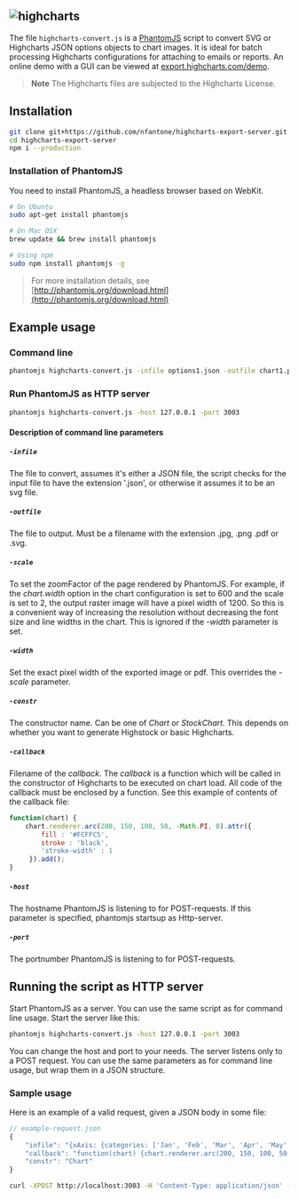 ## ![highcharts](https://www.dropbox.com/s/3se8pnb23b4csay/highcharts.png?raw=1)

The file `highcharts-convert.js` is a [PhantomJS](http://phantomjs.org/) script to convert SVG or Highcharts JSON options objects to chart images. It is ideal for batch processing Highcharts configurations for attaching to emails or reports. An online demo with a GUI can be viewed at [export.highcharts.com/demo](http://export.highcharts.com/demo).

> **Note**  The Highcharts files are subjected to the Highcharts License.

## Installation

```sh
git clone git+https://github.com/nfantone/highcharts-export-server.git
cd highcharts-export-server
npm i --production
```

### Installation of PhantomJS
You need to install PhantomJS, a headless browser based on WebKit.

```sh
# On Ubuntu
sudo apt-get install phantomjs

# On Mac OSX
brew update && brew install phantomjs

# Using npm
sudo npm install phantomjs -g
```

>  For more installation details, see [http://phantomjs.org/download.html](http://phantomjs.org/download.html)

## Example usage
### Command line

```sh
phantomjs highcharts-convert.js -infile options1.json -outfile chart1.png -scale 2.5 -width 300 -constr Chart -callback callback.js
```

### Run PhantomJS as HTTP server

```sh
phantomjs highcharts-convert.js -host 127.0.0.1 -port 3003
```

#### Description of command line parameters
##### `-infile`

The file to convert, assumes it's either a JSON file, the script checks for the input file to have the extension '.json', or otherwise it assumes it to be an svg file.

##### `-outfile`
The file to output. Must be a filename with the extension .jpg, .png .pdf or .svg.

##### `-scale`
To set the zoomFactor of the page rendered by PhantomJS. For example, if the _chart.width_ option in the chart configuration is set to 600 and the scale is set to 2, the output raster image will have a pixel width of 1200. So this is a convenient way of increasing the resolution without decreasing the font size and line widths in the chart. This is ignored if the _-width_ parameter is set.

##### `-width`
Set the exact pixel width of the exported image or pdf. This overrides the _-scale_ parameter.

##### `-constr`
The constructor name. Can be one of _Chart_ or _StockChart_. This depends on whether you want to generate Highstock or basic Highcharts.

##### `-callback`
Filename of the _callback_. The _callback_ is a function which will be called in the constructor of Highcharts to be executed on chart load. All code of the callback must be enclosed by a function. See this example of contents of the callback file:

```javascript
function(chart) {
    chart.renderer.arc(200, 150, 100, 50, -Math.PI, 0).attr({
        fill : '#FCFFC5',
        stroke : 'black',
        'stroke-width' : 1
     }).add();
}
```

##### `-host`
The hostname PhantomJS is listening to for POST-requests. If this parameter is specified, phantomjs startsup as Http-server.

##### `-port`
The portnumber PhantomJS is listening to for POST-requests.

## Running the script as HTTP server
Start PhantomJS as a server. You can use the same script as for command line usage. Start the server like this:

```sh
phantomjs highcharts-convert.js -host 127.0.0.1 -port 3003
```

You can change the host and port to your needs. The server listens only to a POST request. You can use the same parameters as for command line usage, but wrap them in a JSON structure.

### Sample usage
Here is an example of a valid request, given a JSON body in some file:

```javascript
// example-request.json
{
    "infile": "{xAxis: {categories: ['Jan', 'Feb', 'Mar', 'Apr', 'May', 'Jun', 'Jul', 'Aug', 'Sep', 'Oct', 'Nov', 'Dec']},series: [{data: [29.9, 71.5, 106.4, 129.2, 144.0, 176.0, 135.6, 148.5, 216.4, 194.1, 95.6, 54.4]}]};",
    "callback": "function(chart) {chart.renderer.arc(200, 150, 100, 50, -Math.PI, 0).attr({fill : '#FCFFC5',stroke : 'black','stroke-width' : 1}).add();}",
    "constr": "Chart"
}
```

```sh
curl -XPOST http://localhost:3003 -H 'Content-Type: application/json' -d @example-request.json
```
